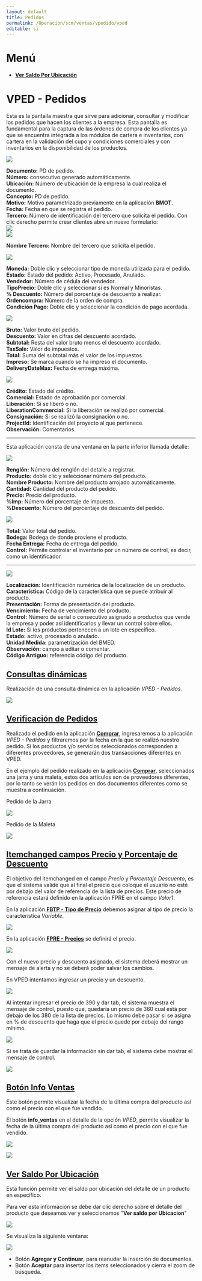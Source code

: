 ```yaml
---
layout: default
title: Pedidos
permalink: /Operacion/scm/ventas/vpedido/vped
editable: si
---
```


# Menú

- [**Ver Saldo Por Ubicación**](http://docs.oasiscom.com/Operacion/scm/ventas/vpedido/vped#Ver-Saldo-Por-Ubicación)


# VPED - Pedidos

Esta es la pantalla maestra que sirve para adicionar, consultar y modificar los pedidos que hacen los clientes a la empresa. Esta pantalla es fundamental para la captura de las órdenes de compra de los clientes ya que se encuentra integrada a los módulos de cartera e inventarios, con cartera en la validación del cupo y condiciones comerciales y con inventarios en la disponibilidad de los productos.  


![](vped1.png)


**Documento:** PD de pedido.  
**Número:** consecutivo generado automáticamente.  
**Ubicación:** Número de ubicación de la empresa la cual realiza el documento.  
**Concepto:** PD de pedido.  
**Motivo:** Motivo parametrizado previamente en la aplicación **BMOT**.  
**Fecha:** Fecha en que se registra el pedido.  
**Tercero:** Número de identificación del tercero que solicita el pedido. Con clic derecho permite crear clientes abre un nuevo formulario:  
![](vped51.png)  
![](vped52.png)  

**Nombre Tercero:** Nombre del tercero que solicita el pedido.  


![](vped2.png)

**Moneda:** Doble clic y seleccionar tipo de moneda utilizada para el pedido.  
**Estado:** Estado del pedido: Activo, Procesado, Anulado.  
**Vendedor:** Número de cédula del vendedor.  
**TipoPrecio:** Doble clic y seleccionar si es Normal y Minoristas.  
**% Descuento:** Número del porcentaje de descuento a realizar.  
**Ordencompra:** Número de la orden de compra.  
**Condición Pago:** Doble clic y seleccionar la condición de pago acordada.  

![](vped3.png)

**Bruto:** Valor bruto del pedido.  
**Descuento:** Valor en cifras del descuento acordado.  
**Subtotal:** Resta del valor bruto menos el descuento acordado.  
**TaxSale:** Valor de impuestos.  
**Total:** Suma del subtotal más el valor de los impuestos.  
**Impreso:** Se marca cuando se ha impreso el documento.  
**DeliveryDateMax:** Fecha de entrega máxima.  

![](vped4.png)

**Crédito:** Estado del crédito.  
**Comercial:** Estado de aprobación por comercial.  
**Liberación:** Si se liberó o no.  
**LiberationCommercial:** Si la liberación se realizó por comercial.  
**Consignación:** Si se realizó la consignación o no.  
**ProjectId:** Identificación del proyecto al que pertenece.  
**Observación:** Comentarios.  
***************
Esta aplicación consta de una ventana en la parte inferior llamada detalle:

![](vped5.png)

**Renglón:** Número del renglón del detalle a registrar.  
**Producto:** doble clic y seleccionar número del producto.  
**Nombre Producto:** Nombre del producto arrojado automáticamente.  
**Cantidad:** Cantidad del producto del pedido.  
**Precio:** Precio del producto.  
**%Imp:** Número del porcentaje de impuesto.  
**%Descuento:** Número del porcentaje de descuento del pedido.  


![](vped6.png)

**Total:** Valor total del pedido.  
**Bodega:** Bodega de donde proviene el producto.  
**Fecha Entrega:** Fecha de entrega del pedido.  
**Control:** Permite controlar el inventario por un número de control, es decir, como un identificador.  

************
![](vped21.png)

**Localización:** Identificación numérica de la localización de un producto.  
**Característica:** Código de la característica que se puede atribuir al producto.  
**Presentación:** Forma de presentación del producto.  
**Vencimiento:** Fecha de vencimiento del producto.  
**Control:**  Número de serial o consecutivo asignado a productos que vende la empresa y 	poder así identificarlos y llevar un control sobre ellos.  
**Id Lote:** Si los productos pertenecen a un lote en específico.  
**Estado:**  activo, procesado o anulado.  
**Unidad Medida:** parametrización del BMED.   
**Observación:** campo a editar o comentar.  
**Código Antiguo:** referencia código del producto.  


## [Consultas dinámicas](http://docs.oasiscom.com/Operacion/scm/ventas/vpedido/vped#consultas-dinámicas)

Realización de una consulta dinámica en la aplicación _VPED - Pedidos_.  

![](vped7.png)

## [Verificación de Pedidos](http://docs.oasiscom.com/Operacion/scm/ventas/vpedido/vped#verificación-de-pedidos)

Realizado el pedido en la aplicación [**Comprar**](http://docs.oasiscom.com/Operacion/marketplace/comprar), ingresaremos a la aplicación _VPED - Pedidos_ y filtraremos por la fecha en la que se realizó nuestro pedido. Si los productos y/o servicios seleccionados corresponden a diferentes proveedores, se generarán dos transacciones diferentes en VPED.  

En el ejemplo del pedido realizado en la aplicación [**Comprar**](http://docs.oasiscom.com/Operacion/marketplace/comprar), seleccionados una jarra y una maleta, estos dos artículos son de proveedores diferentes, por lo tanto se verán los pedidos en dos documentos diferentes como se muestra a continuación.  

Pedido de la Jarra

![](vped8.png)

Pedido de la Maleta

![](vped9.png)


## [Itemchanged campos Precio y Porcentaje de Descuento](http://docs.oasiscom.com/Operacion/scm/ventas/vpedido/vped#itemchanged-campos-precio-y-porcentaje-de-descuento)


El objetivo del itemchanged en el campo _Precio_ y _Porcentaje Descuento_, es que el sistema valide que al final el precio que coloque el usuario no esté por debajo del valor de referencia de la lista de precios. Este precio de referencia estará definido  en la aplicación FPRE en el campo _Valor1_.  

En la aplicación [**FBTP - Tipo de Precio**](http://docs.oasiscom.com/Operacion/scm/facturacion/fbasica/fbtp) debemos asignar al tipo de precio la característica _Variable_.  

![](fbtp.png)

En la aplicación [**FPRE - Precios**](http://docs.oasiscom.com/Operacion/scm/facturacion/fprecio/fpre) se definirá el precio.  

![](fpre.png)

Con el nuevo precio y descuento asignado, el sistema deberá mostrar un mensaje de alerta y no se deberá poder salvar los cambios.  


En VPED intentamos ingresar un precio y un descuento.  

![](vped10.png)

Al intentar ingresar el precio de 390 y dar tab, el sistema muestra el mensaje de control, puesto que, quedaría un precio de 360 cual está por debajo de los 380 de la lista de precios. Lo mismo debe pasar si se asigna en % de descuento que haga que el precio quede por debajo del rango mínimo.  

![](vped11.png)

Si se trata de guardar la información sin dar tab, el sistema debe mostrar el mensaje de control.  

![](vped12.png)


## [**Botón Info Ventas**](http://docs.oasiscom.com/Operacion/scm/ventas/vpedido/vped#botón-info-ventas)

Este botón permite visualizar la fecha de la última compra del producto así como el precio con el que fue vendido.  

El botón **info_ventas** en el detalle de la opción _VPED_, permite visualizar la fecha de la última compra del producto así como el precio con el que fue vendido.  

![](vped13.png)

![](vped14.png)

## [**Ver Saldo Por Ubicación**](http://docs.oasiscom.com/Operacion/scm/ventas/vpedido/vped)

Esta función permite ver el saldo por ubicación del detalle de un producto en especifico.

Para ver esta información se debe dar clic derecho sobre el detalle del producto que deseamos ver y seleccionamos "**Ver saldo por Ubicacion**"

![](vped53.png)

Se visualiza la siguiente ventana:

![](vped55.png)

* Botón **Agregar y Continuar**, para reanudar la inserción de documentos.  
* Botón **Aceptar** para insertar los ítems seleccionados y cierra el zoom de búsqueda.  





